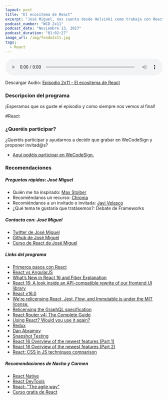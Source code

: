 ```yaml
---
layout: post
title: "El ecositema de React"
excerpt: "José Miguel, nos cuenta desde Helsinki como trabaja con React y habla sobre su ecosistema."
podcast_number: "WCD 2x11"
podcast_date: "Noviembre 13, 2017"
podcast_duration: "01:02:27"
image_url: /img/fondo2x11.jpg
tags: 
  - React
---
```


<audio src="http://www.podtrac.com/pts/redirect.mp3/" preload="auto" controls style="width: 100%;">
  <p>Tu navegador no implementa el elemento audio</p>
</audio>

<p>Descargar Audio: <a href="http://www.podtrac.com/pts/redirect.mp3/" title="Botón derecho del ratón, luego guardar enlace como...">Episodio 2x11 - El ecositema de React</a></p>

<h3 class="post-title  post-heading">Descripcion del programa</h3>



¡Esperamos que os guste el episodio y como siempre nos vemos al final!
 
<div class="rule"></div>

#React

<div class="rule"></div>

<h3 class="post-title  post-heading">¿Queréis participar?</h3>

<p>¿Queréis participar y ayudarnos a decidir que grabar en WeCodeSign y proponer invitad@s?</p>

<ul>
  <li class="recomendacion"><a href="https://github.com/WeCodeSign/nuevos-episodios-e-invitades">Aquí podéis participar en WeCodeSign.</a></li>
</ul>

<div class="rule"></div>

<h3 class="post-title  post-heading">Recomendaciones</h3>

##### Preguntas rápidas: José Miguel 

<ul>
  <li class="recomendacion"><span>Quién me ha inspirado: </span><a href="https://twitter.com/mxstbr">Max Stoiber</a></li>
  <li class="recomendacion"><span>Recomiéndanos un recurso: </span><a href="https://blog.hichroma.com/tagged/react">Chroma</a></li>
  <li class="recomendacion"><span>Recomiéndanos a un invitado o invitada: </span><a href="https://twitter.com/javivelasco">Javi Velasco</a></li>
  <li class="recomendacion"><span>¿Qué tema te gustaría que tratásemos?: Debate de Frameworks</span></li>
</ul>

##### Contacta con: José Miguel 

<ul>
  <li class="recomendacion"><a href="https://twitter.com/xDae">Twitter de José Miguel</a></li>
  <li class="recomendacion"><a href="https://github.com/xdae">Github de José Miguel</a></li>
  <li class="recomendacion"><a href="http://cursoreact.com/">Curso de React de José Miguel</a></li>
</ul>

##### Links del programa

<ul>
  <li class="recomendacion"><a href="https://frontendlabs.io/3158--react-js-espanol-tutorial-basico-primeros-pasos-ejemplos">Primeros pasos con React</a></li>
  <li class="recomendacion"><a href="http://www.discoversdk.com/compare/react-vs-angularjs#/product-comparisons">React vs AngularJS</a></li>
  <li class="recomendacion"><a href="https://edgecoders.com/react-16-features-and-fiber-explanation-e779544bb1b7">What’s New in React 16 and Fiber Explanation</a></li>
  <li class="recomendacion"><a href="https://code.facebook.com/posts/1716776591680069/react-16-a-look-inside-an-api-compatible-rewrite-of-our-frontend-ui-library/">React 16: A look inside an API-compatible rewrite of our frontend UI library</a></li>
  <li class="recomendacion"><a href="https://reactjs.org/blog/2017/09/26/react-v16.0.html">React v16.0</a></li>
  <li class="recomendacion"><a href="https://twitter.com/reactjs/status/911347634069168128">We're relicensing React, Jest, Flow, and Immutable.js under the MIT license.</a></li>
  <li class="recomendacion"><a href="https://code.facebook.com/posts/121714468491809/relicensing-the-graphql-specification/">Relicensing the GraphQL specification</a></li>
  <li class="recomendacion"><a href="https://www.sitepoint.com/react-router-v4-complete-guide/">React Router v4: The Complete Guide</a></li>
  <li class="recomendacion"><a href="https://twitter.com/_ericelliott/status/782301875034923008">Using React? Would you use it again?</a></li>
  <li class="recomendacion"><a href="https://redux.js.org/">Redux</a></li>
  <li class="recomendacion"><a href="https://twitter.com/dan_abramov">Dan Abramov</a></li>
  <li class="recomendacion"><a href="https://facebook.github.io/jest/docs/en/snapshot-testing.html">Snapshot Testing</a></li>
  <li class="recomendacion"><a href="https://www.youtube.com/watch?v=0iAsmd9v74o">React 16 Overview of the newest features (Part 1)</a></li>
  <li class="recomendacion"><a href="https://www.youtube.com/watch?v=hjx4qGKRr1U">React 16 Overview of the newest features (Part 2)
</a></li>
  <li class="recomendacion"><a href="https://github.com/MicheleBertoli/css-in-js">React: CSS in JS techniques comparison</a></li>
</ul>

##### Recomendaciones de Nacho y Carmen

<ul>
  <li class="recomendacion"><a href="https://facebook.github.io/react-native/">React Native</a></li>
  <li class="recomendacion"><a href="https://github.com/facebook/react-devtools">React DevTools</a></li>
  <li class="recomendacion"><a href="https://www.genbetadev.com/desarrollo-web/creacion-de-aplicaciones-react-the-agile-way">React: "The agile way"</a></li>
  <li class="recomendacion"><a href="https://codigofacilito.com/cursos/curso-gratis-de-react">Curso gratis de React</a></li>
</ul>
